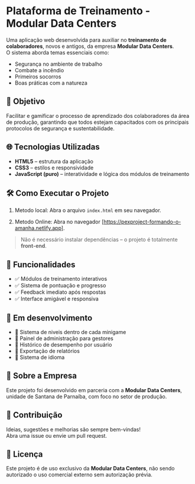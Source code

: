 # Plataforma de Treinamento - Modular Data Centers

Uma aplicação web desenvolvida para auxiliar no **treinamento de colaboradores**, novos e antigos, da empresa **Modular Data Centers**.  
O sistema aborda temas essenciais como:

- Segurança no ambiente de trabalho
- Combate a incêndio
- Primeiros socorros
- Boas práticas com a natureza

## 🎯 Objetivo

Facilitar e gamificar o processo de aprendizado dos colaboradores da área de produção, garantindo que todos estejam capacitados com os principais protocolos de segurança e sustentabilidade.

## 🌐 Tecnologias Utilizadas

- **HTML5** – estrutura da aplicação
- **CSS3** – estilos e responsividade
- **JavaScript (puro)** – interatividade e lógica dos módulos de treinamento

## 🛠️ Como Executar o Projeto

1. Metodo local: Abra o arquivo `index.html` em seu navegador.

2. Metodo Online: Abra no navegador [https://pexproject-formando-o-amanha.netlify.app].


> Não é necessário instalar dependências – o projeto é totalmente **front-end**.

## 🧠 Funcionalidades

- ✅ Módulos de treinamento interativos
- ✅ Sistema de pontuação e progresso
- ✅ Feedback imediato após respostas
- ✅ Interface amigável e responsiva

## 🚀 Em desenvolvimento

- 🔄 Sistema de niveis dentro de cada minigame
- 🔄 Painel de administração para gestores
- 🔄 Histórico de desempenho por usuário
- 🔄 Exportação de relatórios
- 🔄 Sistema de idioma

## 🏢 Sobre a Empresa

Este projeto foi desenvolvido em parceria com a **Modular Data Centers**, unidade de Santana de Parnaíba, com foco no setor de produção.

## 🤝 Contribuição

Ideias, sugestões e melhorias são sempre bem-vindas!  
Abra uma issue ou envie um pull request.

## 📄 Licença

Este projeto é de uso exclusivo da **Modular Data Centers**, não sendo autorizado o uso comercial externo sem autorização prévia.

